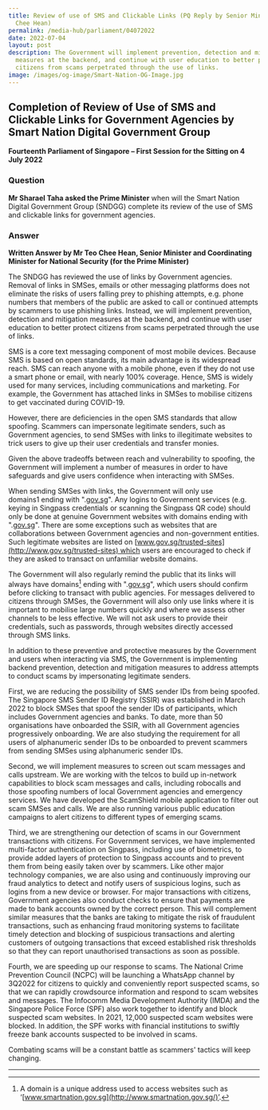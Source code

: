 ```yaml
---
title: Review of use of SMS and Clickable Links (PQ Reply by Senior Minister Teo
  Chee Hean)
permalink: /media-hub/parliament/04072022
date: 2022-07-04
layout: post
description: The Government will implement prevention, detection and mitigation
  measures at the backend, and continue with user education to better protect
  citizens from scams perpetrated through the use of links.
image: /images/og-image/Smart-Nation-OG-Image.jpg
---
```

## Completion of Review of Use of SMS and Clickable Links for Government Agencies by Smart Nation Digital Government Group

**Fourteenth Parliament of Singapore – First Session for the Sitting on 4 July 2022**

### Question

**Mr Sharael Taha asked the Prime Minister** when will the Smart Nation Digital Government Group (SNDGG) complete its review of the use of SMS and clickable links for government agencies.


### Answer

**Written Answer by Mr Teo Chee Hean, Senior Minister and Coordinating Minister for National Security (for the Prime Minister)**

The SNDGG has reviewed the use of links by Government agencies. Removal of links in SMSes, emails or other messaging platforms does not eliminate the risks of users falling prey to phishing attempts, e.g. phone numbers that members of the public are asked to call or continued attempts by scammers to use phishing links. Instead, we will implement prevention, detection and mitigation measures at the backend, and continue with user education to better protect citizens from scams perpetrated through the use of links.

SMS is a core text messaging component of most mobile devices. Because SMS is based on open standards, its main advantage is its widespread reach. SMS can reach anyone with a mobile phone, even if they do not use a smart phone or email, with nearly 100% coverage. Hence, SMS is widely used for many services, including communications and marketing. For example, the Government has attached links in SMSes to mobilise citizens to get vaccinated during COVID-19.

However, there are deficiencies in the open SMS standards that allow spoofing. Scammers can impersonate legitimate senders, such as Government agencies, to send SMSes with links to illegitimate websites to trick users to give up their user credentials and transfer monies.

Given the above tradeoffs between reach and vulnerability to spoofing, the Government will implement a number of measures in order to have safeguards and give users confidence when interacting with SMSes.

When sending SMSes with links, the Government will only use domains1 ending with ".[gov.sg](http://gov.sg/)". Any logins to Government services (e.g. keying in Singpass credentials or scanning the Singpass QR code) should only be done at genuine Government websites with domains ending with ".[gov.sg](http://gov.sg/)". There are some exceptions such as websites that are collaborations between Government agencies and non-government entities. Such legitimate websites are listed on [www.gov.sg/trusted-sites](http://www.gov.sg/trusted-sites) which users are encouraged to check if they are asked to transact on unfamiliar website domains.

The Government will also regularly remind the public that its links will always have domains[^1] ending with ".[gov.sg](http://gov.sg/)", which users should confirm before clicking to transact with public agencies. For messages delivered to citizens through SMSes, the Government will also only use links where it is important to mobilise large numbers quickly and where we assess other channels to be less effective. We will not ask users to provide their credentials, such as passwords, through websites directly accessed through SMS links.

In addition to these preventive and protective measures by the Government and users when interacting via SMS, the Government is implementing backend prevention, detection and mitigation measures to address attempts to conduct scams by impersonating legitimate senders.

First, we are reducing the possibility of SMS sender IDs from being spoofed. The Singapore SMS Sender ID Registry (SSIR) was established in March 2022 to block SMSes that spoof the sender IDs of participants, which includes Government agencies and banks. To date, more than 50 organisations have onboarded the SSIR, with all Government agencies progressively onboarding. We are also studying the requirement for all users of alphanumeric sender IDs to be onboarded to prevent scammers from sending SMSes using alphanumeric sender IDs.

Second, we will implement measures to screen out scam messages and calls upstream. We are working with the telcos to build up in-network capabilities to block scam messages and calls, including robocalls and those spoofing numbers of local Government agencies and emergency services. We have developed the ScamShield mobile application to filter out scam SMSes and calls. We are also running various public education campaigns to alert citizens to different types of emerging scams.

Third, we are strengthening our detection of scams in our Government transactions with citizens. For Government services, we have implemented multi-factor authentication on Singpass, including use of biometrics, to provide added layers of protection to Singpass accounts and to prevent them from being easily taken over by scammers. Like other major technology companies, we are also using and continuously improving our fraud analytics to detect and notify users of suspicious logins, such as logins from a new device or browser. For major transactions with citizens, Government agencies also conduct checks to ensure that payments are made to bank accounts owned by the correct person. This will complement similar measures that the banks are taking to mitigate the risk of fraudulent transactions, such as enhancing fraud monitoring systems to facilitate timely detection and blocking of suspicious transactions and alerting customers of outgoing transactions that exceed established risk thresholds so that they can report unauthorised transactions as soon as possible.

Fourth, we are speeding up our response to scams. The National Crime Prevention Council (NCPC) will be launching a WhatsApp channel by 3Q2022 for citizens to quickly and conveniently report suspected scams, so that we can rapidly crowdsource information and respond to scam websites and messages. The Infocomm Media Development Authority (IMDA) and the Singapore Police Force (SPF) also work together to identify and block suspected scam websites. In 2021, 12,000 suspected scam websites were blocked. In addition, the SPF works with financial institutions to swiftly freeze bank accounts suspected to be involved in scams.

Combating scams will be a constant battle as scammers' tactics will keep changing.

***

[^1]: A domain is a unique address used to access websites such as ‘[www.smartnation.gov.sg](http://www.smartnation.gov.sg/)’.